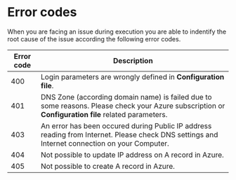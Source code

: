 ﻿# Error codes
When you are facing an issue during execution you are able to indentify the root cause of the issue according the following error codes.

**Error code**  |  **Description**
------------- | -------------
400|Login parameters are wrongly defined in **Configuration file**.
401|DNS Zone (according domain name) is failed due to some reasons. Please check your Azure subscription or **Configuration file** related parameters.
403|An error has been occured during Public IP address reading from Internet. Please check DNS settings and Internet connection on your Computer.
404|Not possible to update IP address on A record in Azure.
405|Not possible to create A record in Azure.





